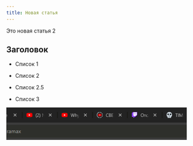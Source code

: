 ```yaml
---
title: Новая статья
---
```


Это новая статья 2

## Заголовок

-  Список 1

-  Список 2

-  Список 2.5

-  Список 3

![](./newArticle_0.png)